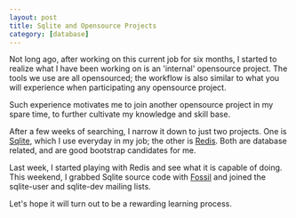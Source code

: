 ```yaml
---
layout: post
title: Sqlite and Opensource Projects
category: [database]
---
```


Not long ago, after working on this current job for six months, I started to realize what I have been working on is an
'internal' opensource project. The tools we use are all opensourced; the workflow is also similar to what you will 
experience when participating any opensource project.

Such experience motivates me to join another opensource project in my spare time, to further cultivate my knowledge and
skill base.

After a few weeks of searching, I narrow it down to just two projects. One is [Sqlite](http://www.sqlite.org/), which I 
use everyday in my job; the other is [Redis](http://redis.io/). Both are database related, and are good bootstrap candidates 
for me.

Last week, I started playing with Redis and see what it is capable of doing. This weekend, I grabbed Sqlite source code with
[Fossil](http://www.fossil-scm.org/index.html/doc/trunk/www/index.wiki) and joined the sqlite-user and sqlite-dev mailing lists.

Let's hope it will turn out to be a rewarding learning process.
